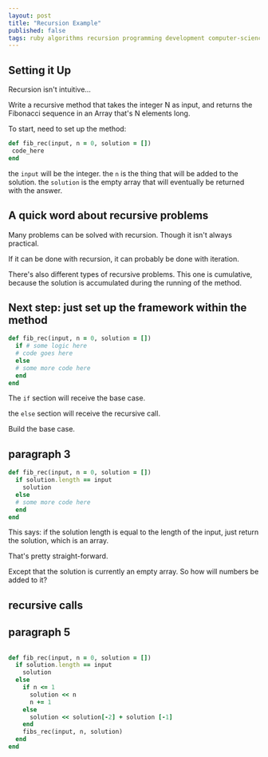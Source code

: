 ```yaml
---
layout: post
title: "Recursion Example"
published: false
tags: ruby algorithms recursion programming development computer-science
---
```


## Setting it Up

Recursion isn't intuitive...

Write a recursive method that takes the integer N as input, and returns the Fibonacci sequence in an Array that's N elements long.

To start, need to set up the method:

```ruby
def fib_rec(input, n = 0, solution = [])
 code_here
end
```

the `input` will be the integer.
the `n` is the thing that will be added to the solution.
the `solution` is the empty array that will eventually be returned with the answer.

## A quick word about recursive problems

Many problems can be solved with recursion. Though it isn't always practical.

If it can be done with recursion, it can probably be done with iteration.

There's also different types of recursive problems. This one is cumulative, because the solution is accumulated during the running of the method.

## Next step: just set up the framework within the method

```ruby
def fib_rec(input, n = 0, solution = [])
  if # some logic here
  # code goes here
  else
  # some more code here
  end
end
```

The `if` section will receive the base case.

the `else` section will receive the recursive call.

Build the base case.

## paragraph 3

```ruby
def fib_rec(input, n = 0, solution = [])
  if solution.length == input
    solution
  else
  # some more code here
  end
end
```

This says: if the solution length is equal to the length of the input, just return the solution, which is an array.

That's pretty straight-forward.

Except that the solution is currently an empty array. So how will numbers be added to it?

## recursive calls

## paragraph 5

```ruby

def fib_rec(input, n = 0, solution = [])
  if solution.length == input
    solution
  else
    if n <= 1
      solution << n
      n += 1
    else
      solution << solution[-2] + solution [-1]
    end
    fibs_rec(input, n, solution)
  end
end
```
